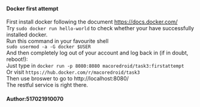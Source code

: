 #### Docker first attempt
First install docker following the document https://docs.docker.com/ <br>
 Try `sudo docker run hello-world` to check whether your have successfully installed docker. <br>
Run this command in your favourite shell <br>
`sudo usermod -a -G docker $USER`<br>
And then completely log out of your account and log back in (if in doubt, reboot!):<br>
Just type in `docker run -p 8080:8080 macoredroid/task3:firstattempt` <br>
Or visit `https://hub.docker.com/r/macoredroid/task3`<br>
Then use broswer to go to http://localhost:8080/ <br>
The restful service is right there.
#### Author:517021910070
